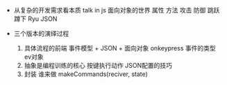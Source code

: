 - 从复杂的开发需求看本质
  talk in js 面向对象的世界
  属性 方法
  攻击 防御 跳跃 蹲下 Ryu JSON

- 三个版本的演绎过程
  1. 具体流程的前端
    事件模型 + JSON + 面向对象
    onkeypress 事件的类型 ev对象
  2. 抽象是编程训练的核心
     按键执行动作 JSON配置的技巧
  3. 封装 谁来做
     makeCommands(reciver, state)
